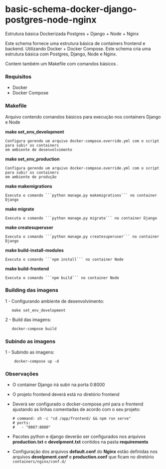 # basic-schema-docker-django-postgres-node-nginx
Estrutura básica Dockerizada Postgres + Django + Node + Nginx

Este schema fornece uma estrutura básica de containers frontend e backend. Utilizando Docker + Docker Compose. 
Este schema cria uma estrutura básica com Postgres, Django, Node e Nginx. 

Contem também um Makefile com comandos básicos .

### Requisitos

  * Docker
  * Docker Compose
  
### Makefile
  Arquivo contendo comandos básicos para execução nos containers Django e Node
    
  **make set_env_development**
   
    Configura gerendo um arquivo docker-compose.override.yml com o script para subir os containers 
    em ambiente de desenvolvimento
    
    
  **make set_env_production**
   
    Configura gerendo um arquivo docker-compose.override.yml com o script para subir os containers 
    em ambiente de produção 
    
  
  **make makemigrations**
   
    Executa o comando ```python manage.py makemigrations``` no container Django

  
  **make migrate**
   
    Executa o comando ```python manage.py migrate``` no container Django
    
    
  **make createsuperuser**
   
    Executa o comando ```python manage.py createsuperuser``` no container Django

  **make build-install-modules**
   
    Executa o comando ```npm install``` no container Node
    

  **make build-frontend**
   
    Executa o comando ```npm build``` no container Node
    
### Building das imagens

  1 - Configurando ambiente de desenvolvimento:
  ```shell
     make set_env_development
  ```
  2 - Build das imagens:
  ```shell
     docker-compose build
  ```
### Subindo as imagens

  1 - Subindo as imagens:
   ```shell
       docker-compose up -d
   ```

### Observações

  * O container Django irá subir na porta 0:8000
  * O projeto frontend deverá está no diretório frontend
  * Deverá ser configurado o docker-compose.yml para o frontend ajustando as linhas comentadas de acordo com o seu projeto:
    ``` 
    # command: sh -c "cd /app/frontend/ && npm run serve"
    # ports:
    #   - "8087:8080"
    ```
  * Pacotes python e django deverão ser configurados nos arquivos **production.txt** e **develpment.txt** contidos na pasta **requirements**
    
  * Configuração dos arquivos **default.conf** do **Nginx** estão definidas nos arquivos **develpment.conf** e **production.conf** que ficam no diretório `containers/nginx/conf.d/` 
  
    

